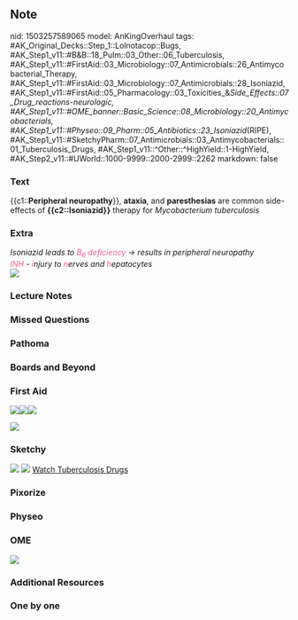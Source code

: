 ## Note
nid: 1503257589065
model: AnKingOverhaul
tags: #AK_Original_Decks::Step_1::Lolnotacop::Bugs, #AK_Step1_v11::#B&B::18_Pulm::03_Other::06_Tuberculosis, #AK_Step1_v11::#FirstAid::03_Microbiology::07_Antimicrobials::26_Antimycobacterial_Therapy, #AK_Step1_v11::#FirstAid::03_Microbiology::07_Antimicrobials::28_Isoniazid, #AK_Step1_v11::#FirstAid::05_Pharmacology::03_Toxicities_&_Side_Effects::07_Drug_reactions_-_neurologic, #AK_Step1_v11::#OME_banner::Basic_Science::08_Microbiology::20_Antimycobacterials, #AK_Step1_v11::#Physeo::09_Pharm::05_Antibiotics::23_Isoniazid_(RIPE), #AK_Step1_v11::#SketchyPharm::07_Antimicrobials::03_Antimycobacterials::01_Tuberculosis_Drugs, #AK_Step1_v11::^Other::^HighYield::1-HighYield, #AK_Step2_v11::#UWorld::1000-9999::2000-2999::2262
markdown: false

### Text
{{c1::<b>Peripheral neuropathy</b>}}, <b>ataxia</b>, and
<b>paresthesias</b> are common side-effects of
<b>{{c2::Isoniazid}}</b> therapy for <i>Mycobacterium
tuberculosis</i>

### Extra
<div>
  <i>Isoniazid leads to <font color="#FC5A8D">B<sub>6</sub>
  deficiency</font> -> results in peripheral neuropathy</i>
</div><i><font color="#FC5A8D">INH</font> - <font color=
"#FC5A8D">i</font>njury to <font color="#FC5A8D">n</font>erves and
<font color="#FC5A8D">h</font>epatocytes</i>
<div>
  <i><img src="paste-57281978827215.jpg"></i>
</div>

### Lecture Notes


### Missed Questions


### Pathoma


### Boards and Beyond


### First Aid
<img src="paste-457907938263043.jpg"><img src=
"paste-461352502034435.jpg"><img src="paste-463057604050947.jpg">
<div><img src="paste-174826643783683.jpg"></div>

### Sketchy
<img src="paste-235686330368001.jpg"> <img src=
"paste-66c7354fc8106dbad422fb1cb1261f23fc1634e3.png"> <a href=
"https://dashboard.sketchy.com/study/medical/courses/medical-pharmacology/units/medical-pharmacology-antimicrobials/videos/medical-pharmacology-antimicrobials-antimycobacterials-tuberculosis-drugs?utm_source=anki&utm_medium=partnership&utm_campaign=february_update&utm_content=medical">
Watch Tuberculosis Drugs</a>

### Pixorize


### Physeo


### OME
<div class="ome-widget">
  <a href=
  "https://onlinemeded.org/spa/microbiology/antimycobacterials/acquire?ref=anki">
  <img src="_OME_AnkiFlashcards_Lesson_1.png"></a>
</div>

### Additional Resources


### One by one

